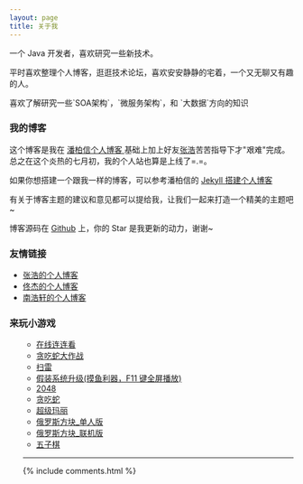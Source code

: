 ```yaml
---
layout: page
title: 关于我 
---
```


一个 Java 开发者，喜欢研究一些新技术。
<p>
平时喜欢整理个人博客，逛逛技术论坛，喜欢安安静静的宅着，一个又无聊又有趣的人。
<p>
喜欢了解研究一些`SOA架构`，`微服务架构`，和 `大数据`方向的知识

<p>

<h3> 我的博客 </h3>  
<p>
这个博客是我在
<a href="http://baixin.io/#blog"> 潘柏信个人博客 </a>基础上加上好友<a href="http://zhanghao.io">张浩</a>苦苦指导下才"艰难"完成。总之在这个炎热的七月初，我的个人站也算是上线了=.=。

<p>

如果你想搭建一个跟我一样的博客，可以参考潘柏信的 
<a href="/2016/10/jekyll_tutorials1/"> Jekyll 搭建个人博客 </a>


<p>

有关于博客主题的建议和意见都可以提给我，让我们一起来打造一个精美的主题吧~ 

<p> 

博客源码在 <a target="_blank" href='https://github.com/CoderOfSong/CoderOFSong.github.io/'>Github</a> 上，你的 Star 是我更新的动力，谢谢~

<p> 

<h3> 友情链接 </h3>
<ul>
<li><a target="_blank" href="http://zhanghao.io/">张浩的个人博客</a></li>
<li><a target="_blank" href="http://www.688r.cn/">佟杰的个人博客</a></li>
<li><a target="_blank" href="http://rudynan.github.io/">南浩轩的个人博客</a></li>
</ul>

<p> 

<h3> 来玩小游戏 </h3>
<ul>
<ul>
	<li><a target="_blank" href="https://lines.frvr.com/">在线连连看</a></li>
	<li><a target="_blank" href="http://slither.io/">贪吃蛇大作战</a></li>
	<li><a target="_blank" href="http://www.saolei.org.cn/">扫雷</a></li>
	<li><a target="_blank" href="http://fakeupdate.net/">假装系统升级(摸鱼利器，F11 键全屏播放)</a></li>
  <li><a target="_blank" href="http://123.206.74.224:8888/H5Game/2048/index.html">2048</a></li>
  <li><a target="_blank" href="http://123.206.74.224:8888/H5Game/RetroSnaker/tanchishe.html">贪吃蛇</a></li>
	<li><a target="_blank" href="http://123.206.74.224:8888/H5Game/Super-Mario/index.html">超级玛丽</a></li>
  <li><a target="_blank" href="http://123.206.74.224:8888/H5Game/Tetris/Single/index.html">俄罗斯方块_单人版</a></li>
  <li><a target="_blank" href="http://123.206.74.224:8888/H5Game/Tetris/online/index.html">俄罗斯方块_联机版</a></li>
  <li><a target="_blank" href="http://123.206.74.224:8888/H5Game/Gobang/index.html">五子棋</a></li>
</ul>



------------


{% include comments.html %}

